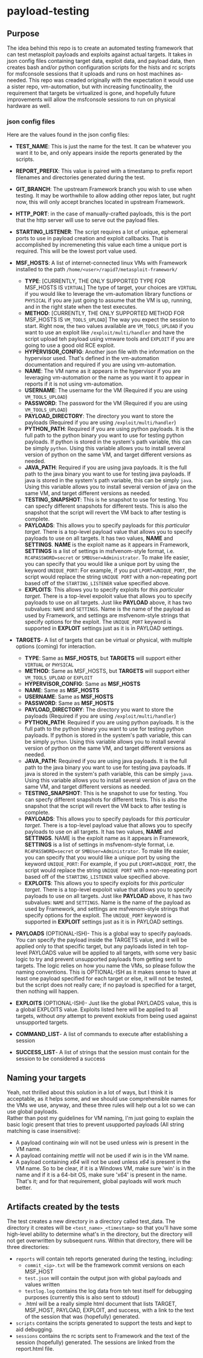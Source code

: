 # payload-testing
## Purpose
The idea behind this repo is to create an automated testing framework that can test metasploit payloads and exploits against actual targets.  It takes in json config files containing target data, exploit data, and payload data, then creates bash and/or python configuration scripts for the hists and rc scripts for msfconsole sessions that it uploads and runs on host machines as-needed.  This repo was creaded originally with the expectation it would use a sister repo, vm-automation, but with increasing functinoality, the requirement that targets be virtualized is gone, and hopefully future improvements will allow the msfconsole sessions to run on physical hardware as well.

### json config files
Here are the values found in the json config files:
* __TEST_NAME__: This is just the name for the test.  It can be whatever you want it to be, and only appears inside the reports generated by the scripts.
* __REPORT_PREFIX__: This value is paired with a timestamp to prefix report filenames and directories generated during the test.
* __GIT_BRANCH__: The upstream Framework branch you wish to use when testing.  It may be worthwhile to allow adding other repos later, but rught now, this will only accept branches located in upstream Framework.
* __HTTP_PORT__: in the case of manually-crafted payloads, this is the port that the http server will use to serve out the payload files.
* __STARTING_LISTENER__: The script requires a lot of unique, ephemeral ports to use in payload creation and exploit callbacks.  That is accomplished by incremeneting this value each time a unique port is required.  This will be the lowest port value used.
* __MSF_HOSTS__: A list of internet-connected linux VMs with Framework installed to the path `/home/<user>/rapid7/metasploit-framework/`
  * __TYPE__: [CURRENTLY, THE ONLY SUPPORTED TYPE FOR MSF_HOSTS IS `VIRTUAL`] The type of target, your choices are `VIRTUAL` if you would like to leverage the vm-automation library functions or `PHYSICAL` if you are just going to assume that the VM is up, running, and in the right state when the test executes.
  * __METHOD__: [CURRENTLY, THE ONLY SUPPORTED METHOD FOR MSF_HOSTS IS `VM_TOOLS_UPLOAD`] The way you expect the session to start.  Right now, the two values available are `VM_TOOLS_UPLOAD` if you want to use an exploit like `/exploit/multi/handler` and have the script upload teh payload using vmware tools and `EXPLOIT` if you are going to use a good old RCE exploit.
  * __HYPERVISOR_CONFIG__: Another json file with the information on the hypervisor used.  That's defined in the vm-automation documentation and required if you are using vm-automation.
  * __NAME__: The VM name as it appears in the hypervisor if you are leveraging vm-automation or the name as you want it to appear in reports if it is not using vm-automation.
  * __USERNAME__: The username for the VM (Required if you are using `VM_TOOLS_UPLOAD`)
  * __PASSWORD__: The password for the VM (Required if you are using `VM_TOOLS_UPLOAD`)
  * __PAYLOAD_DIRECTORY__: The directory you want to store the payloads (Required if you are using `/exploit/multi/handler`)
  * __PYTHON_PATH__: Required if you are using python payloads.  It is the full path to the python binary you want to use for testing python payloads.  If python is stored in the system's path variable, this can be simply `python`.  Using this variable allows you to install several version of python on the same VM, and target different versions as needed.
  * __JAVA_PATH__: Required if you are using java payloads.  It is the full path to the java binary you want to use for testing java payloads.  If java is stored in the system's path variable, this can be simply `java`.  Using this variable allows you to install several version of java on the same VM, and target different versions as needed.
  * __TESTING_SNAPSHOT__: This is he snapshot to use for testing.  You can  specfy different snapshots for different tests.  This is also the snapshot that the script will revert the VM back to after testing is complete.
  * __PAYLOADS__: This allows you to specify payloads for _this particular target_.  There is a top-level payload value that allows you to specify payloads to use on all targets.  It has two values, __NAME__ and __SETTINGS__.  __NAME__ is the exploit name as it appears in Framework, __SETTINGS__ is a list of settings in msfvenom-style format, i.e. `RC4PASSWORD=secret` or `SMBUser=Administrator`.  To make life easier, you can specify that you would like a unique port by using the keyword `UNIQUE_PORT`: For example, if you put `LPORT=UNIQUE_PORT`, the script would replace the string `UNIQUE PORT` with a non-repeating port based off of the `STARTING_LISTENER` value specified above.
  * __EXPLOITS__: This allows you to specify exploits for _this particular target_.  There is a top-level expoloit value that allows you to specify payloads to use on all targets.  Just like __PAYLOAD__ above, it has two subvalues: `NAME` and `SETTINGS`.  Name is the name of the payload as used by Framework, and settings are msfvenom-style strings that specify options for the exploit.  The `UNIQUE_PORT` keyword is supported in __EXPLOIT__ settings just as it is in PAYLOAD settings.
  
* __TARGETS__- A list of targets that can be virtual or physical, with multiple options (coming) for interaction.
  * __TYPE__: Same as __MSF_HOSTS__, but __TARGETS__ will support either `VIRTUAL` or `PHYSICAL`
  * __METHOD__: Same as MSF_HOSTS, but __TARGETS__ will support either `VM_TOOLS_UPLOAD` or `EXPLOIT`
  * __HYPERVISOR_CONFIG__: Same as __MSF_HOSTS__
  * __NAME__: Same as __MSF_HOSTS__
  * __USERNAME__: Same as __MSF_HOSTS__
  * __PASSWORD__: Same as __MSF_HOSTS__
  * __PAYLOAD_DIRECTORY__: The directory you want to store the payloads (Required if you are using `/exploit/multi/handler`)
  * __PYTHON_PATH__: Required if you are using python payloads.  It is the full path to the python binary you want to use for testing python payloads.  If python is stored in the system's path variable, this can be simply `python`.  Using this variable allows you to install several version of python on the same VM, and target different versions as needed.
  * __JAVA_PATH__: Required if you are using java payloads.  It is the full path to the java binary you want to use for testing java payloads.  If java is stored in the system's path variable, this can be simply `java`.  Using this variable allows you to install several version of java on the same VM, and target different versions as needed.
  * __TESTING_SNAPSHOT__: This is he snapshot to use for testing.  You can  specfy different snapshots for different tests.  This is also the snapshot that the script will revert the VM back to after testing is complete.
  * __PAYLOADS__: This allows you to specify payloads for _this particular target_.  There is a top-level payload value that allows you to specify payloads to use on all targets.  It has two values, __NAME__ and __SETTINGS__.  NAME is the exploit name as it appears in Framework, __SETTINGS__ is a list of settings in msfvenom-style format, i.e. `RC4PASSWORD=secret` or `SMBUser=Administrator`.  To make life easier, you can specify that you would like a unique port by using the keyword `UNIQUE_PORT`: For example, if you put `LPORT=UNIQUE_PORT`, the script would replace the string `UNIQUE PORT` with a non-repeating port based off of the `STARTING_LISTENER` value specified above.
  * __EXPLOITS__: This allows you to specify exploits for _this particular target_.  There is a top-level expoloit value that allows you to specify payloads to use on all targets.  Just like __PAYLOAD__ above, it has two subvalues: `NAME` and `SETTINGS`.  Name is the name of the payload as used by Framework, and settings are msfvenom-style strings that specify options for the exploit.  The `UNIQUE_PORT` keyword is supported in __EXPLOIT__ settings just as it is in PAYLOAD settings.
* __PAYLOADS__ (OPTIONAL-ISH)- This is a global way to specify payloads.  You can specify the payload inside the TARGETS value, and it will be applied only to that specific target, but any payloads listed in teh top-level PAYLOADS value will be applied to all targets, with some very basic logic to try and prevent unsupported payloads from getting sent to targets.  The logic relies on how you name the VMs, so please follow the naming conventions. This is OPTIONAL-ISH as it makes sense to have at least one payload specified for each target or else, it will not be tested, but the script does not really care; if no payload is specified for a target, then nothing will happen.
* __EXPLOITS__ (OPTIONAL-ISH)- Just like the global PAYLOADS value, this is a global EXPLOITS value.  Exploits listed here will be applied to all targets, without _any_ attempt to prevent exokiuts from being used against unsupported targets.
* __COMMAND_LIST__- A list of commands to execute after establishing a session
* __SUCCESS_LIST__- A list of strings that the session must contain for the session to be considered a success

## Naming your targets
Yeah, not thrilled about this solution in a lot of ways, but I think it is acceptable, as it helps some, and we should use comprehensible names for the VMs we use, anyway, and these three rules will help out a lot so we can use global payloads.  
Rather than post my guidelines for VM naming, I'm just going to explain the basic logic present that tries to prevent usupported payloads (All string matching is case insensitive):
* A payload continaing _win_ will not be used unless _win_ is present in the VM name.
* A payload containing _mettle_ will not be used if _win_ is in the VM name.
* A payload containing _x64_ will not be used unless _x64_ is present in the VM name.
So to be clear, if it is a Windows VM, make sure 'win' is in the name and if it is a 64-bit OS, make sure 'x64' is present in the name.  That's it; and for that requirement, global payloads will work much better.

## Artifacts created by the tests
The test creates a new directory in a directory called test_data.  The directory it creates will be `<test_name>_<timestamp>` so that you'll have some high-level ability to determine what's in the directory, but the directory will not get overwritten by subsequent runs.
Within that directory, there will be three directories:
* `reports` will contain teh reports generated during the testing, including:
  * `commit_<ip>.txt` will be the framework commit versions on each MSF_HOST
  * `test.json` will contain the output json with global payloads and values written
  * `testlog.log` contains the log data from teh test itself for debugging purposes (currently this is also sent to stdout)
  * <reportname>.html will be a really simple html document that lists TARGET, MSF_HOST, PAYLOAD, EXPLOIT, and success, with a link to the text of the session that was (hopefully) generated.
* `scripts` contains the scripts generated to support the tests and kept to aid debugging.
* `sessions` contains the rc scripts sent to Framework and the text of the session (hopefully) generated.  The sessions are linked from the report.html file.

